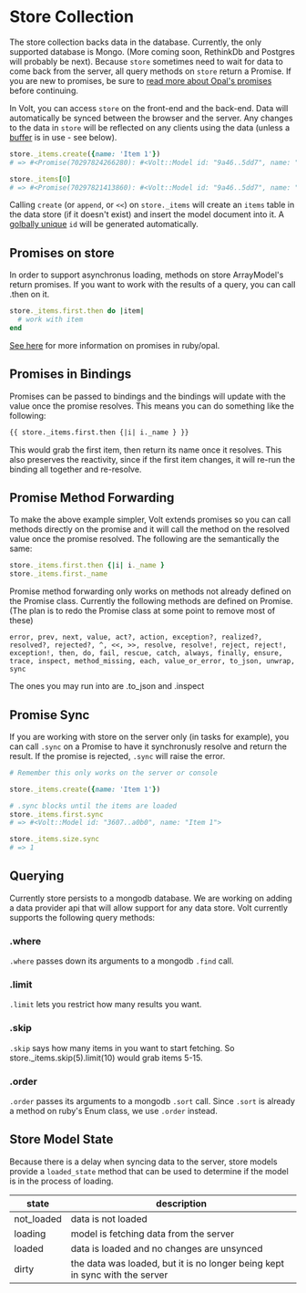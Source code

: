 # Store Collection

The store collection backs data in the database.  Currently, the only supported database is Mongo. (More coming soon, RethinkDb and Postgres will probably be next).  Because ```store``` sometimes need to wait for data to come back from the server, all query methods on ```store``` return a Promise.  If you are new to promises, be sure to [read more about Opal's promises](http://opalrb.org/docs/promises/) before continuing.

In Volt, you can access ```store``` on the front-end and the back-end.  Data will automatically be synced between the browser and the server.  Any changes to the data in ```store``` will be reflected on any clients using the data (unless a [buffer](#buffers) is in use - see below).

```ruby
store._items.create({name: 'Item 1'})
# => #<Promise(70297824266280): #<Volt::Model id: "9a46..5dd7", name: "Item 1">>

store._items[0]
# => #<Promise(70297821413860): #<Volt::Model id: "9a46..5dd7", name: "Item 1">>
```

Calling ```create``` (or ```append```, or ```<<```) on ```store._items``` will create an ```items``` table in the data store (if it doesn't exist) and insert the model document into it.  A [golbally unique](http://en.wikipedia.org/wiki/Globally_unique_identifier) ```id``` will be generated automatically.

## Promises on store

In order to support asynchronus loading, methods on store ArrayModel's return promises.  If you want to work with the results of a query, you can call .then on it.

```ruby
store._items.first.then do |item|
  # work with item
end
```

[See here](http://opalrb.org/blog/2014/05/07/promises-in-opal/) for more information on promises in ruby/opal.

## Promises in Bindings

Promises can be passed to bindings and the bindings will update with the value once the promise resolves.  This means you can do something like the following:

```html
{{ store._items.first.then {|i| i._name } }}
```

This would grab the first item, then return its name once it resolves.  This also preserves the reactivity, since if the first item changes, it will re-run the binding all together and re-resolve.

## Promise Method Forwarding

To make the above example simpler, Volt extends promises so you can call methods directly on the promise and it will call the method on the resolved value once the promise resolved.  The following are the semantically the same:

```ruby
store._items.first.then {|i| i._name }
store._items.first._name
```

Promise method forwarding only works on methods not already defined on the Promise class.  Currently the following methods are defined on Promise.  (The plan is to redo the Promise class at some point to remove most of these)

```error, prev, next, value, act?, action, exception?, realized?, resolved?, rejected?, ^, <<, >>, resolve, resolve!, reject, reject!, exception!, then, do, fail, rescue, catch, always, finally, ensure, trace, inspect, method_missing, each, value_or_error, to_json, unwrap, sync```

The ones you may run into are .to_json and .inspect

## Promise Sync

If you are working with store on the server only (in tasks for example), you can call ```.sync``` on a Promise to have it synchronusly resolve and return the result.  If the promise is rejected, ```.sync``` will raise the error.

```ruby
# Remember this only works on the server or console

store._items.create({name: 'Item 1'})

# .sync blocks until the items are loaded
store._items.first.sync
# => #<Volt::Model id: "3607..a0b0", name: "Item 1">

store._items.size.sync
# => 1
```

## Querying

Currently store persists to a mongodb database.  We are working on adding a data provider api that will allow support for any data store.  Volt currently supports the following query methods:

### .where

```.where``` passes down its arguments to a mongodb ```.find``` call.

### .limit

```.limit``` lets you restrict how many results you want.

### .skip

```.skip``` says how many items in you want to start fetching.  So store._items.skip(5).limit(10) would grab items 5-15.

### .order

```.order``` passes its arguments to a mongodb ```.sort``` call.  Since ```.sort``` is already a method on ruby's Enum class, we use ```.order``` instead.

## Store Model State

Because there is a delay when syncing data to the server, store models provide a ```loaded_state``` method that can be used to determine if the model is in the process of loading.

| state       | description                                                  |
|-------------|--------------------------------------------------------------|
| not_loaded  | data is not loaded                                           |
| loading     | model is fetching data from the server                       |
| loaded      | data is loaded and no changes are unsynced                   |
| dirty       | the data was loaded, but it is no longer being kept in sync with the server |


